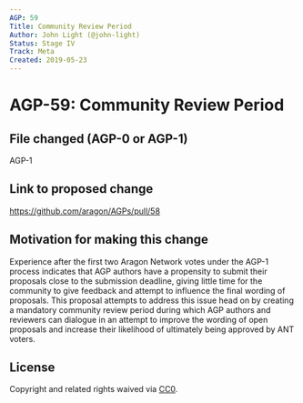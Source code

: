 ```yaml
---
AGP: 59
Title: Community Review Period
Author: John Light (@john-light)
Status: Stage IV
Track: Meta
Created: 2019-05-23
---
```


# AGP-59: Community Review Period

## File changed (AGP-0 or AGP-1)

AGP-1

## Link to proposed change

https://github.com/aragon/AGPs/pull/58

## Motivation for making this change

Experience after the first two Aragon Network votes under the AGP-1 process indicates that AGP authors have a propensity to submit their proposals close to the submission deadline, giving little time for the community to give feedback and attempt to influence the final wording of proposals. This proposal attempts to address this issue head on by creating a mandatory community review period during which AGP authors and reviewers can dialogue in an attempt to improve the wording of open proposals and increase their likelihood of ultimately being approved by ANT voters.

## License
Copyright and related rights waived via [CC0](https://creativecommons.org/publicdomain/zero/1.0/).
